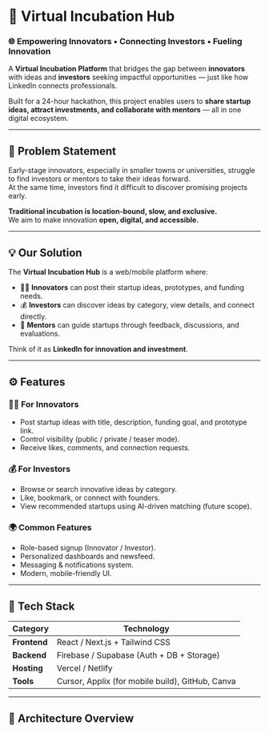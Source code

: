 # 🚀 Virtual Incubation Hub

### 🌐 Empowering Innovators • Connecting Investors • Fueling Innovation

A **Virtual Incubation Platform** that bridges the gap between **innovators** with ideas and **investors** seeking impactful opportunities — just like how LinkedIn connects professionals.

Built for a 24-hour hackathon, this project enables users to **share startup ideas, attract investments, and collaborate with mentors** — all in one digital ecosystem.

---

## 🧠 Problem Statement

Early-stage innovators, especially in smaller towns or universities, struggle to find investors or mentors to take their ideas forward.  
At the same time, investors find it difficult to discover promising projects early.  

**Traditional incubation is location-bound, slow, and exclusive.**  
We aim to make innovation **open, digital, and accessible.**

---

## 💡 Our Solution

The **Virtual Incubation Hub** is a web/mobile platform where:
- 👩‍🔬 **Innovators** can post their startup ideas, prototypes, and funding needs.
- 💰 **Investors** can discover ideas by category, view details, and connect directly.
- 🧭 **Mentors** can guide startups through feedback, discussions, and evaluations.

Think of it as **LinkedIn for innovation and investment**.

---

## ⚙️ Features

### 👨‍🔬 For Innovators
- Post startup ideas with title, description, funding goal, and prototype link.
- Control visibility (public / private / teaser mode).
- Receive likes, comments, and connection requests.

### 💰 For Investors
- Browse or search innovative ideas by category.
- Like, bookmark, or connect with founders.
- View recommended startups using AI-driven matching (future scope).

### 🌍 Common Features
- Role-based signup (Innovator / Investor).
- Personalized dashboards and newsfeed.
- Messaging & notifications system.
- Modern, mobile-friendly UI.

---

## 🧩 Tech Stack

| Category | Technology |
|-----------|-------------|
| **Frontend** | React / Next.js + Tailwind CSS |
| **Backend** | Firebase / Supabase (Auth + DB + Storage) |
| **Hosting** | Vercel / Netlify |
| **Tools** | Cursor, Applix (for mobile build), GitHub, Canva |

---

## 🧱 Architecture Overview

